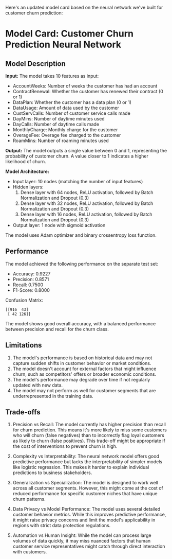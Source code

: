 Here's an updated model card based on the neural network we've built for customer churn prediction:

# Model Card: Customer Churn Prediction Neural Network

## Model Description

**Input:** The model takes 10 features as input:
- AccountWeeks: Number of weeks the customer has had an account
- ContractRenewal: Whether the customer has renewed their contract (0 or 1)
- DataPlan: Whether the customer has a data plan (0 or 1)
- DataUsage: Amount of data used by the customer
- CustServCalls: Number of customer service calls made
- DayMins: Number of daytime minutes used
- DayCalls: Number of daytime calls made
- MonthlyCharge: Monthly charge for the customer
- OverageFee: Overage fee charged to the customer
- RoamMins: Number of roaming minutes used

**Output:** The model outputs a single value between 0 and 1, representing the probability of customer churn. A value closer to 1 indicates a higher likelihood of churn.

**Model Architecture:** 
- Input layer: 10 nodes (matching the number of input features)
- Hidden layers: 
  1. Dense layer with 64 nodes, ReLU activation, followed by Batch Normalization and Dropout (0.3)
  2. Dense layer with 32 nodes, ReLU activation, followed by Batch Normalization and Dropout (0.3)
  3. Dense layer with 16 nodes, ReLU activation, followed by Batch Normalization and Dropout (0.3)
- Output layer: 1 node with sigmoid activation

The model uses Adam optimizer and binary crossentropy loss function.

## Performance

The model achieved the following performance on the separate test set:

- Accuracy: 0.9227
- Precision: 0.8571
- Recall: 0.7500
- F1-Score: 0.8000

Confusion Matrix:
```
[[916  43]
 [ 42 126]]
```

The model shows good overall accuracy, with a balanced performance between precision and recall for the churn class.

## Limitations

1. The model's performance is based on historical data and may not capture sudden shifts in customer behavior or market conditions.
2. The model doesn't account for external factors that might influence churn, such as competitors' offers or broader economic conditions.
3. The model's performance may degrade over time if not regularly updated with new data.
4. The model may not perform as well for customer segments that are underrepresented in the training data.

## Trade-offs

1. Precision vs Recall: The model currently has higher precision than recall for churn prediction. This means it's more likely to miss some customers who will churn (false negatives) than to incorrectly flag loyal customers as likely to churn (false positives). This trade-off might be appropriate if the cost of interventions to prevent churn is high.

2. Complexity vs Interpretability: The neural network model offers good predictive performance but lacks the interpretability of simpler models like logistic regression. This makes it harder to explain individual predictions to business stakeholders.

3. Generalization vs Specialization: The model is designed to work well across all customer segments. However, this might come at the cost of reduced performance for specific customer niches that have unique churn patterns.

4. Data Privacy vs Model Performance: The model uses several detailed customer behavior metrics. While this improves predictive performance, it might raise privacy concerns and limit the model's applicability in regions with strict data protection regulations.

5. Automation vs Human Insight: While the model can process large volumes of data quickly, it may miss nuanced factors that human customer service representatives might catch through direct interaction with customers.
